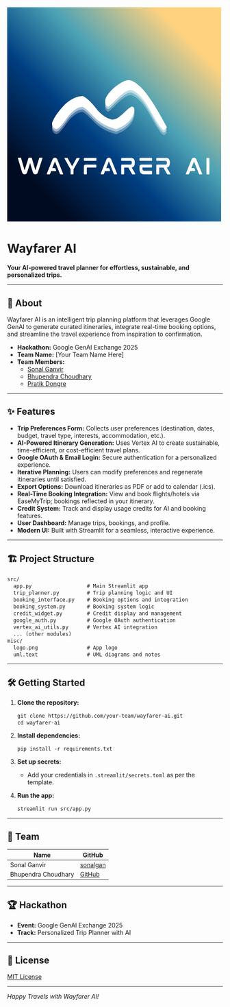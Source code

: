 # ![Wayfarer AI Logo](misc/logo.png)

# Wayfarer AI

**Your AI-powered travel planner for effortless, sustainable, and personalized trips.**

---

## 🚀 About

Wayfarer AI is an intelligent trip planning platform that leverages Google GenAI to generate curated itineraries, integrate real-time booking options, and streamline the travel experience from inspiration to confirmation.

- **Hackathon:** Google GenAI Exchange 2025  
- **Team Name:** [Your Team Name Here]
- **Team Members:**  
  - [Sonal Ganvir](https://github.com/sonalgan)  
  - [Bhupendra Choudhary](https://github.com/Bhupendrachaudhary2001)
  - [Pratik Dongre](https://github.com/cosmic-ash)

---

## ✨ Features

- **Trip Preferences Form:** Collects user preferences (destination, dates, budget, travel type, interests, accommodation, etc.).
- **AI-Powered Itinerary Generation:** Uses Vertex AI to create sustainable, time-efficient, or cost-efficient travel plans.
- **Google OAuth & Email Login:** Secure authentication for a personalized experience.
- **Iterative Planning:** Users can modify preferences and regenerate itineraries until satisfied.
- **Export Options:** Download itineraries as PDF or add to calendar (.ics).
- **Real-Time Booking Integration:** View and book flights/hotels via EaseMyTrip; bookings reflected in your itinerary.
- **Credit System:** Track and display usage credits for AI and booking features.
- **User Dashboard:** Manage trips, bookings, and profile.
- **Modern UI:** Built with Streamlit for a seamless, interactive experience.

---

## 🏗️ Project Structure

```
src/
  app.py                  # Main Streamlit app
  trip_planner.py         # Trip planning logic and UI
  booking_interface.py    # Booking options and integration
  booking_system.py       # Booking system logic
  credit_widget.py        # Credit display and management
  google_auth.py          # Google OAuth authentication
  vertex_ai_utils.py      # Vertex AI integration
  ... (other modules)
misc/
  logo.png                # App logo
  uml.text                # UML diagrams and notes
```

---

## 🛠️ Getting Started

1. **Clone the repository:**
   ```
   git clone https://github.com/your-team/wayfarer-ai.git
   cd wayfarer-ai
   ```

2. **Install dependencies:**
   ```
   pip install -r requirements.txt
   ```

3. **Set up secrets:**
   - Add your credentials in `.streamlit/secrets.toml` as per the template.

4. **Run the app:**
   ```
   streamlit run src/app.py
   ```


---

## 🤝 Team

| Name           | GitHub                                      |
|----------------|---------------------------------------------|
| Sonal Ganvir   | [sonalgan](https://github.com/sonalgan)     |
| Bhupendra Choudhary     | [GitHub](https://github.com/username)       |

---

## 🏆 Hackathon

- **Event:** Google GenAI Exchange 2025
- **Track:** Personalized Trip Planner with AI

---

## 📄 License

[MIT License](LICENSE)

---

*Happy Travels with Wayfarer AI!*
